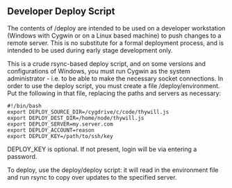 Developer Deploy Script
-----------------------

The contents of /deploy are intended to be used on a developer workstation
(Windows with Cygwin or on a Linux based machine) to push changes to a remote
server. This is no substitute for a formal deployment process, and is intended
to be used during early stage development only.

This is a crude rsync-based deploy script, and on some versions and
configurations of Windows, you must run Cygwin as the system administrator -
i.e. to be able to make the necessary socket connections. In order to use the
deploy script, you must create a file /deploy/environment. Put the following in
that file, replacing the paths and servers as necessary:

    #!/bin/bash
    export DEPLOY_SOURCE_DIR=/cygdrive/c/code/thywill.js
    export DEPLOY_DEST_DIR=/home/node/thywill.js
    export DEPLOY_SERVER=my.server.com
    export DEPLOY_ACCOUNT=reason
    export DEPLOY_KEY=/path/to/ssh/key
    
DEPLOY_KEY is optional. If not present, login will be via entering a password.
    
To deploy, use the deploy/deploy script: it will read in the environment
file and run rsync to copy over updates to the specified server.
